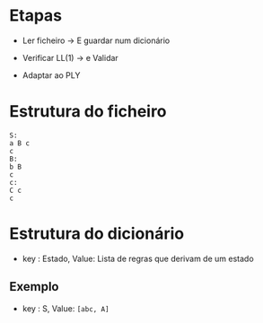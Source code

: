 # Etapas

- Ler ficheiro → E guardar num dicionário

- Verificar LL(1) → e Validar

- Adaptar ao PLY

# Estrutura do ficheiro

```
S:
a B c
c
B:
b B
c
c:
C c
c
```

# Estrutura do dicionário

- key : Estado, Value: Lista de regras que derivam de um estado

## Exemplo

- key : S, Value: `[abc, A]`